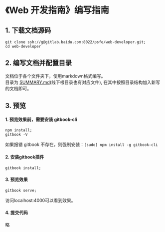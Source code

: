 # 《Web 开发指南》编写指南

## 1. 下载文档源码

```
git clone ssh://g@gitlab.baidu.com:8022/psfe/web-developer.git;
cd web-developer
```

## 2. 编写文档并配置目录

文档位于各个文件夹下，使用markdown格式编写。  
目录为 [SUMMARY.md](http://gitlab.baidu.com/psfe/web-developer/raw/master/SUMMARY.md)(线下根目录也有对应文件), 在其中按照目录结构加入新写的文档即可。

## 3. 预览

#### 1. 预览效果前，需要安装 gitbook-cli

```
npm install;
gitbook -V
```
如果报错 gitbook 不存在，则强制安装：`[sudo] npm install -g gitbook-cli`  

#### 2. 安装gitbook插件

```
gitbook install;
```
#### 3. 预览效果

```
gitbook serve;
```
访问localhost:4000可以看到效果。

#### 4. 提交代码
略